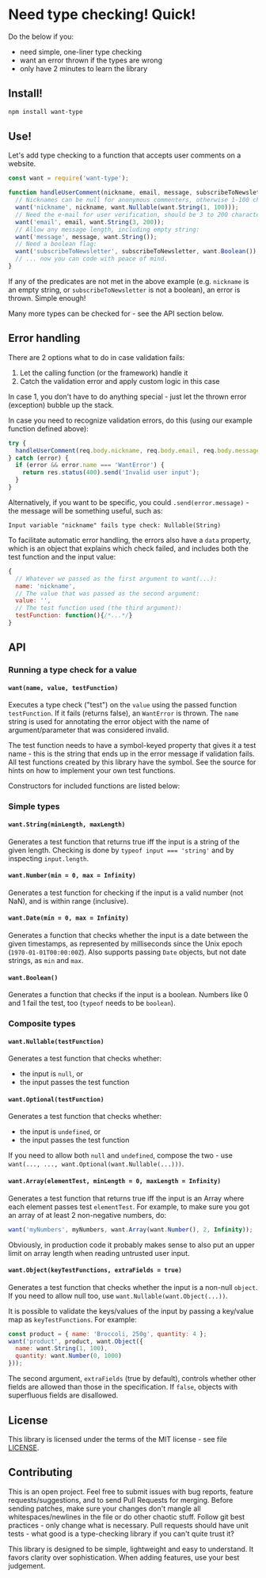 # Need type checking! Quick!

Do the below if you:
* need simple, one-liner type checking
* want an error thrown if the types are wrong
* only have 2 minutes to learn the library

## Install!

```sh
npm install want-type
```

## Use!
Let's add type checking to a function that accepts user comments on a website.

```js
const want = require('want-type');

function handleUserComment(nickname, email, message, subscribeToNewsletter) {
  // Nicknames can be null for anonymous commenters, otherwise 1-100 chars:
  want('nickname', nickname, want.Nullable(want.String(1, 100)));
  // Need the e-mail for user verification, should be 3 to 200 characters:
  want('email', email, want.String(3, 200));
  // Allow any message length, including empty string:
  want('message', message, want.String());
  // Need a boolean flag:
  want('subscribeToNewsletter', subscribeToNewsletter, want.Boolean());
  // ... now you can code with peace of mind.
}
```

If any of the predicates are not met in the above example (e.g. `nickname` is an empty string, or `subscribeToNewsletter` is not a boolean), an error is thrown. Simple enough!

Many more types can be checked for - see the API section below.

## Error handling
There are 2 options what to do in case validation fails:
1. Let the calling function (or the framework) handle it
2. Catch the validation error and apply custom logic in this case

In case 1, you don't have to do anything special - just let the thrown error (exception) bubble up the stack.

In case you need to recognize validation errors, do this (using our example function defined above):
```js
try {
  handleUserComment(req.body.nickname, req.body.email, req.body.message, req.body.subscribeToNewsletter);
} catch (error) {
  if (error && error.name === 'WantError') {
    return res.status(400).send('Invalid user input');
  }
}
```

Alternatively, if you want to be specific, you could `.send(error.message)` - the message will be something useful, such as:
```
Input variable "nickname" fails type check: Nullable(String)
```

To facilitate automatic error handling, the errors also have a `data` property, which is an object that explains which check failed, and includes both the test function and the input value:
```js
{
  // Whatever we passed as the first argument to want(...):
  name: 'nickname',
  // The value that was passed as the second argument:
  value: '',
  // The test function used (the third argument):
  testFunction: function(){/*...*/}
}
```

## API

### Running a type check for a value

#### `want(name, value, testFunction)`
Executes a type check ("test") on the `value` using the passed function `testFunction`. If it fails (returns false), an `WantError` is thrown. The `name` string is used for annotating the error object with the name of argument/parameter that was considered invalid.

The test function needs to have a symbol-keyed property that gives it a test name - this is the string that ends up in the error message if validation fails. All test functions created by this library have the symbol. See the source for hints on how to implement your own test functions.

Constructors for included functions are listed below:

### Simple types ###

#### `want.String(minLength, maxLength)`
Generates a test function that returns true iff the input is a string of the given length. Checking is done by `typeof input === 'string'` and by inspecting `input.length`.

#### `want.Number(min = 0, max = Infinity)`
Generates a test function for checking if the input is a valid number (not NaN), and is within range (inclusive).

#### `want.Date(min = 0, max = Infinity)`
Generates a function that checks whether the input is a date between the given timestamps,
as represented by milliseconds since the Unix epoch (`1970-01-01T00:00:00Z`). Also supports
passing `Date` objects, but not date strings, as `min` and `max`.

#### `want.Boolean()`
Generates a function that checks if the input is a boolean. Numbers like 0 and 1 fail the test, too (`typeof` needs to be `boolean`).

### Composite types

#### `want.Nullable(testFunction)`
Generates a test function that checks whether:
* the input is `null`, or
* the input passes the test function

#### `want.Optional(testFunction)`
Generates a test function that checks whether:
* the input is `undefined`, or
* the input passes the test function

If you need to allow both `null` and `undefined`, compose the two - use `want(..., ..., want.Optional(want.Nullable(...)))`.

#### `want.Array(elementTest, minLength = 0, maxLength = Infinity)`
Generates a test function that returns true iff the input is an Array where each element passes test `elementTest`. For example, to make sure you got an array of at least 2 non-negative numbers, do:
```js
want('myNumbers', myNumbers, want.Array(want.Number(), 2, Infinity));
```

Obviously, in production code it probably makes sense to also put an upper limit on array length when reading untrusted user input.

#### `want.Object(keyTestFunctions, extraFields = true)`
Generates a test function that checks whether the input is a non-null `object`. If you need to allow null too, use `want.Nullable(want.Object(...))`.

It is possible to validate the keys/values of the input by passing a key/value map as `keyTestFunctions`. For example:

```js
const product = { name: 'Broccoli, 250g', quantity: 4 };
want('product', product, want.Object({
  name: want.String(1, 100),
  quantity: want.Number(0, 1000)
}));
```

The second argument, `extraFields` (true by default), controls whether other fields are allowed than those in the specification. If `false`, objects with superfluous fields are disallowed.

## License

This library is licensed under the terms of the MIT license - see file [LICENSE](LICENSE).

## Contributing

This is an open project. Feel free to submit issues with bug reports, feature requests/suggestions, and to send Pull Requests for merging. Before sending patches, make sure your changes don't mangle all whitespaces/newlines in the file or do other chaotic stuff. Follow git best practices -  only change what is necessary. Pull requests should have unit tests - what good is a type-checking library if you can't quite trust it?

This library is designed to be simple, lightweight and easy to understand. It favors clarity over sophistication. When adding features, use your best judgement.

